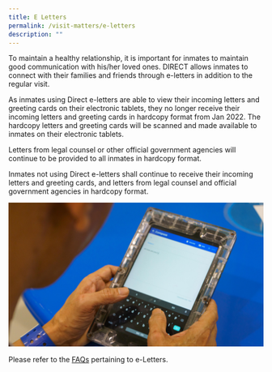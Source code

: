```yaml
---
title: E Letters
permalink: /visit-matters/e-letters
description: ""
---
```

To maintain a healthy relationship, it is important for inmates to maintain good communication with his/her loved ones.  DIRECT allows inmates to connect with their families and friends through e-letters in addition to the regular visit. 

As inmates using Direct e-letters are able to view their incoming letters and greeting cards on their electronic tablets, they no longer receive their incoming letters and greeting cards in hardcopy format from Jan 2022. The hardcopy letters and greeting cards will be scanned and made available to inmates on their electronic tablets. 

Letters from legal counsel or other official government agencies will continue to be provided to all inmates in hardcopy format.

Inmates not using Direct e-letters shall continue to receive their incoming letters and greeting cards, and letters from legal counsel and official government agencies in hardcopy format.

![](/images/Visit%20Matters/2022-PrisonTech-DIRECT-2.jpg)

Please refer to the [FAQs](https://www.sps.gov.sg/faq) pertaining to e-Letters.